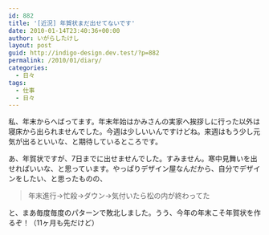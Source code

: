 ```yaml
---
id: 882
title: '[近況] 年賀状まだ出せてないです'
date: 2010-01-14T23:40:36+00:00
author: いがらしたけし
layout: post
guid: http://indigo-design.dev.test/?p=882
permalink: /2010/01/diary/
categories:
  - 日々
tags:
  - 仕事
  - 日々
---
```

<p>私、年末からへばってます。年末年始はかみさんの実家へ挨拶しに行った以外は寝床から出られませんでした。今週は少しいいんですけどね。来週はもう少し元気が出るといいな、と期待しているところです。</p>
<p>あ、年賀状ですが、7日までに出せませんでした。すみません。寒中見舞いを出せればいいな、と思っています。やっぱりデザイン屋なんだから、自分でデザインをしたい、と思ったものの、</p>
<blockquote><p>年末進行→忙殺→ダウン→気付いたら松の内が終わってた</p></blockquote>
<p>と、まあ毎度毎度のパターンで敗北しました。うう、今年の年末こそ年賀状を作るぞ！（11ヶ月も先だけど）</p>